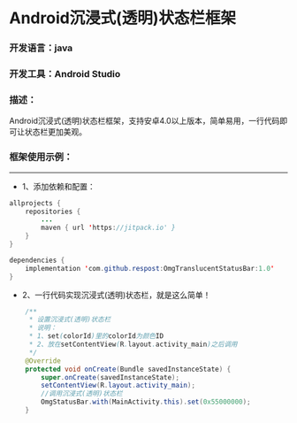 # Android沉浸式(透明)状态栏框架
### 开发语言：java
### 开发工具：Android Studio
### 描述：
Android沉浸式(透明)状态栏框架，支持安卓4.0以上版本，简单易用，一行代码即可让状态栏更加美观。
### 框架使用示例：
---

* 1、添加依赖和配置：

```Java
allprojects {
	repositories {
		...
		maven { url 'https://jitpack.io' }
	}
}

dependencies {
	implementation 'com.github.respost:OmgTranslucentStatusBar:1.0'
}
```
* 2、一行代码实现沉浸式(透明)状态栏，就是这么简单！

```Java
	/**
	 * 设置沉浸式(透明)状态栏
	 * 说明：
	 * 1、set(colorId)里的colorId为颜色ID
	 * 2、放在setContentView(R.layout.activity_main)之后调用
	 */
	@Override
    protected void onCreate(Bundle savedInstanceState) {
        super.onCreate(savedInstanceState);
        setContentView(R.layout.activity_main);
        //调用沉浸式(透明)状态栏
        OmgStatusBar.with(MainActivity.this).set(0x55000000);
    }
```